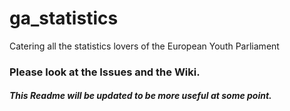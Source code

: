 # ga_statistics
Catering all the statistics lovers of the European Youth Parliament

### Please look at the **Issues** and the **Wiki**.
##### This Readme will be updated to be more useful at some point.
